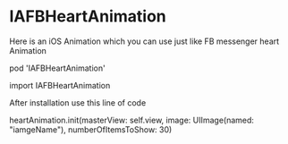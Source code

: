 # IAFBHeartAnimation
Here is an iOS Animation which you can use just like FB messenger heart Animation

pod 'IAFBHeartAnimation'


import IAFBHeartAnimation


After installation use this line of code 

heartAnimation.init(masterView: self.view, image: UIImage(named: "iamgeName"), numberOfItemsToShow: 30)
